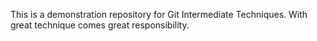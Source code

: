 This is a demonstration repository for Git Intermediate Techniques.  With great technique comes great responsibility.

